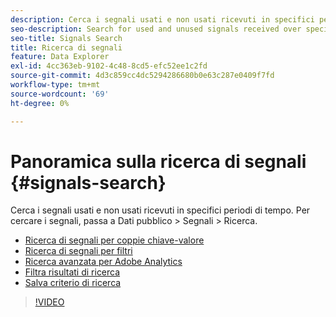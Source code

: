 ```yaml
---
description: Cerca i segnali usati e non usati ricevuti in specifici periodi di tempo. Per cercare i segnali, passa a Dati pubblico > Segnali > Ricerca.
seo-description: Search for used and unused signals received over specific periods of time. To search for signals, go to Audience Data > Signals > Search.
seo-title: Signals Search
title: Ricerca di segnali
feature: Data Explorer
exl-id: 4cc363eb-9102-4c48-8cd5-efc52ee1c2fd
source-git-commit: 4d3c859cc4dc5294286680b0e63c287e0409f7fd
workflow-type: tm+mt
source-wordcount: '69'
ht-degree: 0%

---
```


# Panoramica sulla ricerca di segnali {#signals-search}

Cerca i segnali usati e non usati ricevuti in specifici periodi di tempo. Per cercare i segnali, passa a Dati pubblico > Segnali > Ricerca.

* [Ricerca di segnali per coppie chiave-valore](/help/using/features/data-explorer/data-explorer-signals-search/data-explorer-search-pairs.md)
* [Ricerca di segnali per filtri](/help/using/features/data-explorer/data-explorer-signals-search/data-explorer-search-filters.md)
* [Ricerca avanzata per Adobe Analytics](/help/using/features/data-explorer/data-explorer-signals-search/data-explorer-search-analytics.md)
* [Filtra risultati di ricerca](/help/using/features/data-explorer/data-explorer-signals-search/data-explorer-filter-results.md)
* [Salva criterio di ricerca](/help/using/features/data-explorer/data-explorer-signals-search/data-explorer-save-search.md)

>[!VIDEO](https://video.tv.adobe.com/v/330366?captions=ita)
